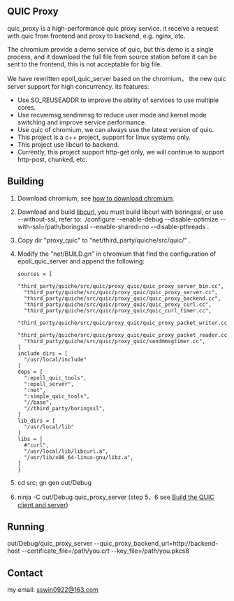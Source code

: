 ## QUIC Proxy

quic_proxy is a high-performance quic proxy service. it receive a  request with quic from frontend and proxy to backend, e.g. nginx, etc.

The chromium provide a demo service of quic, but this demo is a single process, and it download the full file from source station before it can be sent to the frontend, this is not acceptable for big file.

We have rewritten epoll_quic_server based on the chromium， the new quic server support for high concurrency. its features:

- Use SO_REUSEADDR to improve the ability of services to use multiple cores.
- Use recvmmsg,sendmmsg to reduce user mode and kernel mode switching and improve service performance.
- Use quic of chromium, we can always use the latest version of quic.
- This project is a c++ project, support for linux systems only.
- This project use libcurl to backend.
- Currently, this project support http-get only, we will continue to support http-post, chunked, etc.

## Building

1. Download chromium, see [how to download chromium](https://chromium.googlesource.com/chromium/src/+/master/docs/linux_build_instructions.md/).
2. Download and build [libcurl](https://curl.haxx.se/download.html), you must build libcurl with boringssl, or use --without-ssl, refer to: ./configure --enable-debug --disable-optimize --with-ssl=/path/boringssl --enable-shared=no --disable-pthreads .
3. Copy dir "proxy_quic" to "net/third_party/quiche/src/quic/" .
4. Modify the "net/BUILD.gn" in chromium that find the configuration of epoll_quic_server and append the following:

    ```executable("quic_proxy_server") {
    sources = [
      "third_party/quiche/src/quic/proxy_quic/quic_proxy_server_bin.cc",
      "third_party/quiche/src/quic/proxy_quic/quic_proxy_server.cc",
      "third_party/quiche/src/quic/proxy_quic/quic_proxy_backend.cc",
      "third_party/quiche/src/quic/proxy_quic/quic_proxy_curl.cc",
      "third_party/quiche/src/quic/proxy_quic/quic_curl_timer.cc",
      "third_party/quiche/src/quic/proxy_quic/quic_proxy_packet_writer.cc",
      "third_party/quiche/src/quic/proxy_quic/quic_proxy_packet_reader.cc",
      "third_party/quiche/src/quic/proxy_quic/sendmmsgtimer.cc",
    ]
    include_dirs = [
      "/usr/local/include"
    ]
    deps = [
      ":epoll_quic_tools",
      ":epoll_server",
      ":net",
      ":simple_quic_tools",
      "//base",
      "//third_party/boringssl",
    ]
    lib_dirs = [
      "/usr/local/lib"
    ]
    libs = [
      #"curl",
      "/usr/local/lib/libcurl.a",
      "/usr/lib/x86_64-linux-gnu/libz.a",
    ]
   }
   ```

5. cd src; gn gen out/Debug
6. ninja -C out/Debug quic_proxy_server (step 5，6 see [Build the QUIC client and server](https://www.chromium.org/quic/playing-with-quic))

## Running
out/Debug/quic_proxy_server --quic_proxy_backend_url=http://backend-host --certificate_file=/path/you.crt --key_file=/path/you.pkcs8

## Contact
my email: sswin0922@163.com